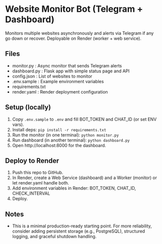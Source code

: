 # Website Monitor Bot (Telegram + Dashboard)

Monitors multiple websites asynchronously and alerts via Telegram if any go down or recover.
Deployable on Render (worker + web service).

## Files
- monitor.py          : Async monitor that sends Telegram alerts
- dashboard.py        : Flask app with simple status page and API
- config.json         : List of websites to monitor
- .env.sample         : Example environment variables
- requirements.txt
- render.yaml         : Render deployment configuration

## Setup (locally)
1. Copy `.env.sample` to `.env` and fill BOT_TOKEN and CHAT_ID (or set ENV vars).
2. Install deps: `pip install -r requirements.txt`
3. Run the monitor (in one terminal): `python monitor.py`
4. Run dashboard (in another terminal): `python dashboard.py`
5. Open http://localhost:8000 for the dashboard.

## Deploy to Render
1. Push this repo to GitHub.
2. In Render, create a Web Service (dashboard) and a Worker (monitor) or let render.yaml handle both.
3. Add environment variables in Render: BOT_TOKEN, CHAT_ID, CHECK_INTERVAL
4. Deploy.

## Notes
- This is a minimal production-ready starting point. For more reliability, consider adding persistent storage
  (e.g., PostgreSQL), structured logging, and graceful shutdown handling.
